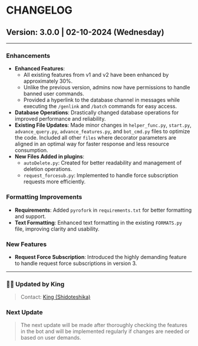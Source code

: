 # CHANGELOG

## Version: 3.0.0 | 02-10-2024 (Wednesday)
---

### Enhancements
- **Enhanced Features**:
   - All existing features from v1 and v2 have been enhanced by approximately 30%.
   - Unlike the previous version, admins now have permissions to handle banned user commands.
   - Provided a hyperlink to the database channel in messages while executing the `/genlink` and `/batch` commands for easy access.
- **Database Operations**: Drastically changed database operations for improved performance and reliability.
- **Existing File Updates**: Made minor changes in `helper_func.py`, `start.py`, `advance_query.py`, `advance_features.py`, and `bot_cmd.py` files to optimize the code. Included all other `files` where decorator parameters are aligned in an optimal way for faster response and less resource consumption.
- **New Files Added in plugins**:
  - `autoDelete.py`: Created for better readability and management of deletion operations.
  - `request_forcesub.py`: Implemented to handle force subscription requests more efficiently.

### Formatting Improvements
- **Requirements**: Added `pyrofork` in `requirements.txt` for better formatting and support.
- **Text Formatting**: Enhanced text formatting in the existing `FORMATS.py` file, improving clarity and usability.

### New Features
- **Request Force Subscription**: Introduced the highly demanding feature to handle request force subscriptions in version 3.

---
### 🧑‍💻 Updated by King
> Contact: [King (Shidoteshika)](https://t.me/Shidoteshika1)

### Next Update
> The next update will be made after thoroughly checking the features in the bot and will be implemented regularly if changes are needed or based on user demands.
